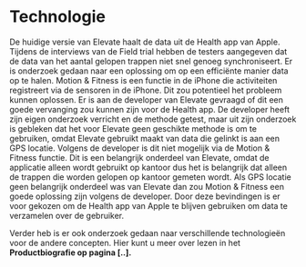 # Technologie

De huidige versie van Elevate haalt de data uit de Health app van Apple. Tijdens de interviews van de Field trial hebben de testers aangegeven dat de data van het aantal gelopen trappen niet snel genoeg synchroniseert. Er is onderzoek gedaan naar een oplossing om op een efficiënte manier data op te halen. Motion & Fitness is een functie in de iPhone die activiteiten registreert via de sensoren in de iPhone. Dit zou potentieel het probleem kunnen oplossen. Er is aan de developer van Elevate gevraagd of dit een goede vervanging zou kunnen zijn voor de Health app. De developer heeft zijn eigen onderzoek verricht en de methode getest, maar uit zijn onderzoek is gebleken dat het voor Elevate geen geschikte methode is om te gebruiken, omdat Elevate gebruikt maakt van data die gelinkt is aan een GPS locatie. Volgens de developer is dit niet mogelijk via de Motion & Fitness functie. Dit is een belangrijk onderdeel van Elevate, omdat de applicatie alleen wordt gebruikt op kantoor dus het is belangrijk dat alleen de trappen die worden gelopen op kantoor gemeten wordt. Als GPS locatie geen belangrijk onderdeel was van Elevate dan zou Motion & Fitness een goede oplossing zijn volgens de developer. Door deze bevindingen is er voor gekozen om de Health app van Apple te blijven gebruiken om data te verzamelen over de gebruiker. 

Verder heb is er ook onderzoek gedaan naar verschillende technologieën voor de andere concepten. Hier kunt u meer over lezen in het **Productbiografie op pagina \[..\].**

